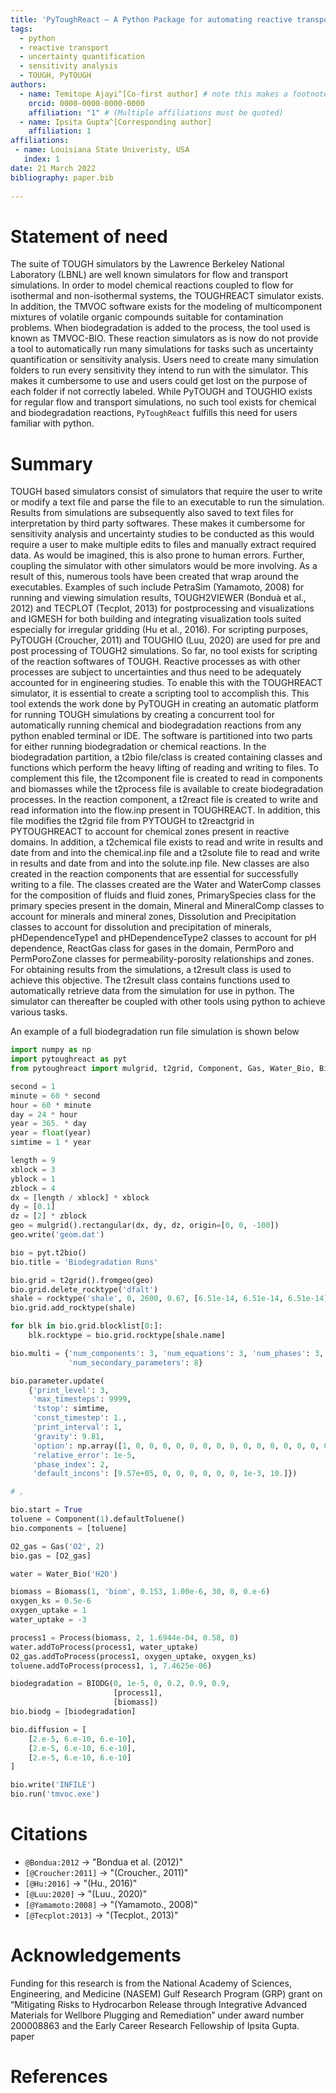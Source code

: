 ```yaml
---
title: 'PyToughReact – A Python Package for automating reactive transport and biodegradation simulations.'
tags:
  - python
  - reactive transport
  - uncertainty quantification
  - sensitivity analysis
  - TOUGH, PyTOUGH
authors:
  - name: Temitope Ajayi^[Co-first author] # note this makes a footnote saying 'Co-first author'
    orcid: 0000-0000-0000-0000
    affiliation: "1" # (Multiple affiliations must be quoted)
  - name: Ipsita Gupta^[Corresponding author]
    affiliation: 1
affiliations:
 - name: Louisiana State Univeristy, USA
   index: 1
date: 21 March 2022
bibliography: paper.bib
 
---
```


# Statement of need

The suite of TOUGH simulators by the Lawrence Berkeley National Laboratory (LBNL) are well known simulators for 
flow and transport simulations. In order to model chemical reactions coupled to flow for isothermal and non-isothermal 
systems, the TOUGHREACT simulator exists. In addition, the TMVOC software exists for the modeling of multicomponent 
mixtures of volatile organic compounds suitable for contamination problems. When biodegradation is added to the process, 
the tool used is known as TMVOC-BIO. These reaction simulators as is now do not provide a tool to automatically run 
many simulations for tasks such as uncertainty quantification or sensitivity analysis. Users need to create many 
simulation folders to run every sensitivity they intend to run with the simulator. This makes it cumbersome to use 
and users could get lost on the purpose of each folder if not correctly labeled. While PyTOUGH and TOUGHIO exists 
for regular flow and transport simulations, no such tool exists for chemical and biodegradation reactions, 
`PyToughReact` fulfills this need for users familiar with python.

# Summary

TOUGH based simulators consist of simulators that require the user to write or modify a text file and parse the 
file to an executable to run the simulation. Results from simulations are subsequently also saved to text files 
for interpretation by third party softwares. These makes it cumbersome for sensitivity analysis and uncertainty studies 
to be conducted as this would require a user to make multiple edits to files and manually extract required data. 
As would be imagined, this is also prone to human errors. Further, coupling the simulator with other simulators would 
be more involving. As a result of this, numerous tools have been created that wrap around the executables. Examples of 
such include PetraSim (Yamamoto, 2008) for running and viewing simulation results, TOUGH2VIEWER (Bonduà et al., 2012) 
and TECPLOT (Tecplot, 2013) for postprocessing and visualizations and IGMESH for both building and integrating 
visualization tools suited especially for irregular gridding (Hu et al., 2016). For scripting purposes, PyTOUGH 
(Croucher, 2011) and TOUGHIO (Luu, 2020) are used for pre and post processing of TOUGH2 simulations. So far, no tool 
exists for scripting of the reaction softwares of TOUGH. Reactive processes as with other processes are subject to 
uncertainties and thus need to be adequately accounted for in engineering studies. To enable this with the TOUGHREACT 
simulator, it is essential to create a scripting tool to accomplish this. This tool extends the work done by PyTOUGH 
in creating an automatic platform for running TOUGH simulations by creating a concurrent tool for automatically running 
chemical and biodegradation reactions from any python enabled terminal or IDE.  The software is partitioned into two 
parts for either running biodegradation or chemical reactions. In the biodegradation partition, a t2bio file/class is 
created containing classes and functions which perform the heavy lifting of reading and writing to files. To complement
this file, the t2component file is created to read in components and biomasses while the t2process file is available to
create biodegradation processes.  In the reaction component, a t2react file is created to write and read information 
into the flow.inp present in TOUGHREACT. In addition, this file modifies the t2grid file from PYTOUGH to t2reactgrid 
in PYTOUGHREACT to account for chemical zones present in reactive domains. In addition, a t2chemical file exists to 
read and write in results and date from and into the chemical.inp file and a t2solute file to read and write in results
and date from and into the solute.inp file. New classes are also created in the reaction components that are essential 
for successfully writing to a file. The classes created are the Water and WaterComp classes for the composition of 
fluids and fluid zones, PrimarySpecies class for the primary species present in the domain, Mineral and MineralComp 
classes to account for minerals and mineral zones, Dissolution and Precipitation classes to account for dissolution 
and precipitation of minerals, pHDependenceType1 and pHDependenceType2 classes to account for pH dependence, ReactGas 
class for gases in the domain, PermPoro and PermPoroZone classes for permeability-porosity relationships and zones. 
For obtaining results from the simulations, a t2result class is used to achieve this objective. The t2result class 
contains functions used to automatically retrieve data from the simulation for use in python. The simulator can 
thereafter be coupled with other tools using python to achieve various tasks. 

An example of a full biodegradation run file simulation is shown below

```python
import numpy as np
import pytoughreact as pyt
from pytoughreact import mulgrid, t2grid, Component, Gas, Water_Bio, Biomass, Process, BIODG, rocktype

second = 1
minute = 60 * second
hour = 60 * minute
day = 24 * hour
year = 365. * day
year = float(year)
simtime = 1 * year

length = 9
xblock = 3
yblock = 1
zblock = 4
dx = [length / xblock] * xblock
dy = [0.1]
dz = [2] * zblock
geo = mulgrid().rectangular(dx, dy, dz, origin=[0, 0, -100])
geo.write('geom.dat')

bio = pyt.t2bio()
bio.title = 'Biodegradation Runs'

bio.grid = t2grid().fromgeo(geo)
bio.grid.delete_rocktype('dfalt')
shale = rocktype('shale', 0, 2600, 0.67, [6.51e-14, 6.51e-14, 6.51e-14], 1.5, 900)
bio.grid.add_rocktype(shale)

for blk in bio.grid.blocklist[0:]:
    blk.rocktype = bio.grid.rocktype[shale.name]

bio.multi = {'num_components': 3, 'num_equations': 3, 'num_phases': 3,
             'num_secondary_parameters': 8}

bio.parameter.update(
    {'print_level': 3,
     'max_timesteps': 9999,
     'tstop': simtime,
     'const_timestep': 1.,
     'print_interval': 1,
     'gravity': 9.81,
     'option': np.array([1, 0, 0, 0, 0, 0, 0, 0, 0, 0, 0, 0, 0, 0, 0, 0, 0, 0, 0, 0, 0, 0, 0, 0, 0]),
     'relative_error': 1e-5,
     'phase_index': 2,
     'default_incons': [9.57e+05, 0, 0, 0, 0, 0, 0, 1e-3, 10.]})

# ,

bio.start = True
toluene = Component(1).defaultToluene()
bio.components = [toluene]

O2_gas = Gas('O2', 2)
bio.gas = [O2_gas]

water = Water_Bio('H2O')

biomass = Biomass(1, 'biom', 0.153, 1.00e-6, 30, 0, 0.e-6)
oxygen_ks = 0.5e-6
oxygen_uptake = 1
water_uptake = -3

process1 = Process(biomass, 2, 1.6944e-04, 0.58, 0)
water.addToProcess(process1, water_uptake)
O2_gas.addToProcess(process1, oxygen_uptake, oxygen_ks)
toluene.addToProcess(process1, 1, 7.4625e-06)

biodegradation = BIODG(0, 1e-5, 0, 0.2, 0.9, 0.9,
                       [process1],
                       [biomass])
bio.biodg = [biodegradation]

bio.diffusion = [
    [2.e-5, 6.e-10, 6.e-10],
    [2.e-5, 6.e-10, 6.e-10],
    [2.e-5, 6.e-10, 6.e-10]
]

bio.write('INFILE')
bio.run('tmvoc.exe')

```


# Citations

- `@Bondua:2012`  ->  "Bondua et al. (2012)"
- `[@Croucher:2011]` -> "(Croucher., 2011)"
- `[@Hu:2016]` -> "(Hu., 2016)"
- `[@Luu:2020]` -> "(Luu., 2020)"
- `[@Yamamoto:2008]` -> "(Yamamoto., 2008)"
- `[@Tecplot:2013]` -> "(Tecplot., 2013)"


# Acknowledgements

Funding for this research is from the National Academy of Sciences, Engineering, and Medicine (NASEM) Gulf Research 
Program (GRP) grant on “Mitigating Risks to Hydrocarbon Release through Integrative Advanced Materials for Wellbore 
Plugging and Remediation” under award number 200008863 and the Early Career Research Fellowship of Ipsita Gupta. paper

# References